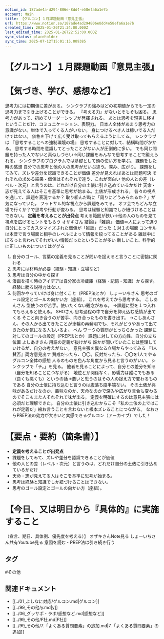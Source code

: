 ```yaml
---
notion_id: 187ade4a-d294-806e-8dd4-e58efa6a1e7b
account: Main
title: 【グルコン】１月課題動画『意見主張』
url: https://www.notion.so/187ade4ad294806e8dd4e58efa6a1e7b
created_time: 2025-01-26T21:34:00.000Z
last_edited_time: 2025-01-26T22:52:00.000Z
sync_status: placeholder
sync_time: 2025-07-12T15:01:15.009385
---
```

# 【グルコン】１月課題動画『意見主張』

# 【気づき、学び、感想など】
思考力には初期値に差がある。
シンクラブの強みはどの初期値からでも一定の思考力まで引き上げることができる。
『考える力』がないとそもそも困る。
思考力があって、初めてリーダーシップが発揮される。
あとは思考を現実に移すということだけ、コミュニケーション、表現力。
日本人全体があまり思考力の意識がない。単体で入ってくる人がいない。
身につけるべき人は稼いでる人だけではない。
価格を下げて広く受け取ってもらえるようにしてる。
シンクラブは
『思考することへの強制環境の場』
思考することに対して、結構時間がかかる。
思考する時間を意識してとったことがない人が圧倒的に多い。
でも同じ問題を持った人でないと真似しづらい→同じ課題をみんなで思考することで鍛えられる。
シンクラブのプログラムでは基礎として頭の使い方を学ぶ。
課題をした時の感想
自分での思考と他の人の思考がだいぶ違う。深み、広がり。
課題をしてみて、ズレや差分を認識できることが価値
差分が見えればあとは問題可決
それぞれの求める結果・価値はそれぞれで違う、これが面白い
他の人との差（レベル・次元）と言うのは、どれだけ自分の土俵に引き込めているかだけ
天命・志が見えてる人はそこを基準に思考が始まる。土俵が形成される。
各々の視点を通して、課題を表現するか？
取り組んだ時に「周りにどうみられるか？」が気になっていた。
フットサル的な視点から課題をみてる。
オフ会でもどんな立場で行くか？で思考や行動が変わる。
思考は経験と知識でしか紐づけることはできない。
**定義を考えることが出発点**
考える範囲が狭い→他の人のものを見て視点を広げるヒントをもらう
オザキさん
結論は「雑談」
価値＝人によって違う
自分にとってカスタマイズされた価値が「雑談」だった
１対１の場面
コンサルは本音で言う場面と相手のレベルによって情報を絞ってることがある
雑談中にぽろっと言われてそれがいい情報だったということが多い
新しいこと、科学的に正しいものについてはググる
1. 自分のゴール、言葉の定義を見ることが問いを捉えると言うことに密接に関わる
1. 思考には材料が必要（経験・知識・立場など）
  1. 思考は自分の中から探す
  1. 漫画を描く時のアイデアは自分家の冷蔵庫（経験・記憶・知識）から探す。経験に勝る説得力はない。
1. 何回かやっていけば身に付くこと（PREP法とか）
しょーいちさん
思考のゴール設定とゴールの向かい方（座組）。
これを考えてから思考する。
こしあんさん
型使うのが苦手。使いたくない観念がある。
→課題に型を１つ入れてもらえると使える。
SHOさん
思考過程の中で自分を抑え込む感情が出てくる
そこと向き合うのが苦手、向き合ったものを書き出す。
→こしあんさん、その人から出てきたことが車輪の再発明でも、それがどうやあって出てきたのか気になる人もいるよ。
べん
ワークの質問がとっちらかった
課題に対してのゴールの設定（PREP法とか）
課題に対しての方向性、自分の立ち位置
よしあきさん
用語の定義が抜けがち
誰かが聞いていたことは整理していけるが、自分の考えがない。
意見主張を異なる立場からやってみる
『1人賛否』両方意見出す
賛成だったら、〇〇。反対だったら、〇〇を1人でやる
グルコン全体の感想
人るのものを色んな角度から見ると言うのがいい。
シンクラブで「チ。」を見る。
他者を見ることによって、自分との差分を知る（自分を知ることにつながる）
地位とか関係なく、影響力は誰にでもある（良くも悪くも）というの話
※悪いと思うのはその人の捉え方で変わるものである
自分の土俵に持ち込むと言うのは腹落ち度半端ない。
その土俵が興味があるだけなのか、趣味なのか、天命なのかで深みや広がり具合も変わるのでそこもまた人それぞれで味が出る。
定義を明確にするのは意見主張には必須だと理解できた。
自分の土俵に引き込むからこそ「私の土俵の上ではこれが定義だ」絵お言うことを言わないと根本ズレることにつながる。
なおさらPREP法の効力が大きいと実感できるグルコン（アーカイブ）でした！
# 【要点・要約（箇条書）】
- **定義を考えることが出発点**
- 課題をしてみて、ズレや差分を認識できることが価値
- 他の人との差（レベル・次元）と言うのは、どれだけ自分の土俵に引き込めているかだけ
- 天命・志が見えてる人はそこを基準に思考が始まる。
- 思考は経験と知識でしか紐づけることはできない。
- 思考のゴール設定とゴールの向かい方（座組）。
# 【今日、又は明日から『具体的』に実施すること
（宣言、期日、具体例、優先度を考える）】
オザキさんNote見る
しょーいちさん共有Youtube見る
意図を読む・PREP法は引き続き行う

## タグ

#その他 

## 関連ドキュメント

- [[../01_よしなに対応/グルコン.md|グルコン]]
- [[../99_その他/y.md|y]]
- [[../06_グッサポ・ラボ/感想など.md|感想など]]
- [[../99_その他/F社.md|F社]]
- [[../99_その他/7.「よくある質問要素」の追加.md|7.「よくある質問要素」の追加]]
